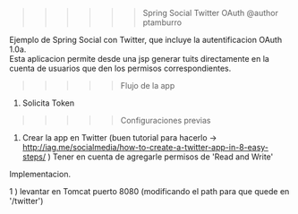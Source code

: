 
>>>>>> Spring Social Twitter OAuth
>>>>>> @author ptamburro

Ejemplo de Spring Social con Twitter, que incluye la autentificacion OAuth 1.0a.<br>
Esta aplicacion permite desde una jsp generar tuits directamente en la cuenta de usuarios
que den los permisos correspondientes. 


>>>>> Flujo de la app

  1. Solicita Token 



 

>>>>> Configuraciones previas

1. Crear la app en Twitter
   (buen tutorial para hacerlo ->  http://iag.me/socialmedia/how-to-create-a-twitter-app-in-8-easy-steps/ ) 
   Tener en cuenta de agregarle permisos de 'Read and Write'
   








Implementacion.

1 ) levantar en Tomcat puerto 8080 (modificando el path para que quede en '/twitter')
